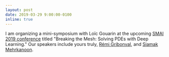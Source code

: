 ```yaml
---
layout: post
date: 2019-03-29 9:00:00-0100
inline: true
---
```


I am organizing a mini-symposium with Loïc Gouarin at the upcoming [SMAI 2019 conference](http://smai.emath.fr/smai2019/programme_detaille.php) titled "Breaking the Mesh: Solving PDEs with Deep Learning."  Our speakers include yours truly, [Rémi Gribonval](https://people.irisa.fr/Remi.Gribonval/), and [Siamak Mehrkanoon](https://sites.google.com/view/siamak-mehrkanoon/homepage).  




